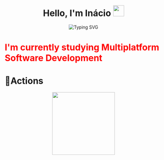 <h1 align="center">Hello, I'm Inácio <img src="https://media.giphy.com/media/hvRJCLFzcasrR4ia7z/giphy.gif" width="35"></h1>


<div align="center">
  
![Typing SVG](https://readme-typing-svg.herokuapp.com?font=ROBOT&size=25&color=39FF14&background=000000&center=true&vCenter=true&width=490&lines=%3E+Welcome+to+my+GitHub+profile...!)

</div>

<h1 style="color:RED;">I'm currently studying Multiplatform Software Development</h1>







# 🔭Actions

<div align="center">
    <img height="200px" src="https://github-readme-streak-stats.herokuapp.com/?user=Inaciosant"/>
</div>






